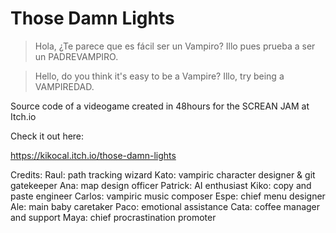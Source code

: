 # Those Damn Lights 

> Hola, ¿Te parece que es fácil ser un Vampiro? Illo pues prueba a ser un PADREVAMPIRO. 

> Hello, do you think it's easy to be a Vampire? Illo, try being a VAMPIREDAD.

Source code of a videogame created in 48hours for the SCREAN JAM at Itch.io


Check it out here: 

https://kikocal.itch.io/those-damn-lights	


Credits:
	Raul: path tracking wizard
	Kato: vampiric character designer & git gatekeeper
	Ana: map design officer
	Patrick: AI enthusiast
	Kiko: copy and paste engineer 
	Carlos: vampiric music composer 
	Espe: chief menu designer 
	Ale: main baby caretaker 
	Paco: emotional assistance 
	Cata: coffee manager and support 
	Maya: chief procrastination promoter
 
